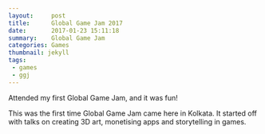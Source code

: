 ```yaml
---
layout:     post
title:      Global Game Jam 2017
date:       2017-01-23 15:11:18
summary:    Global Game Jam
categories: Games
thumbnail: jekyll
tags:
 - games
 - ggj
---
```


Attended my first Global Game Jam, and it was fun!

This was the first time Global Game Jam came here in Kolkata. It started off with talks on creating 3D art, monetising apps and storytelling in games.